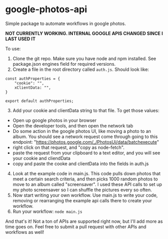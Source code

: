 # google-photos-api

Simple package to automate workflows in google photos.

<b>NOT CURRENTLY WORKING. INTERNAL GOOGLE APIS CHANGED SINCE I LAST USED IT</b>

To use:
1. Clone the git repo. Make sure you have node and npm installed.  See package.json engines field for required versions.
2. Create a file in the root directory called `auth.js`. Should look like:
```
const authProperties = {
    "cookie": "",
    xClientData: "",
}

export default authProperties;
```
3. Add your cookie and clientData string to that file.  To get those values:
- Open up google photos in your browser
- Open the developer tools, and then open the network tab
- Do some action in the google photos UI, like moving a photo to an album.  You should see a network request come through going to this endpoint: "https://photos.google.com/_/PhotosUi/data/batchexecute"
- right click on that request, and "copy as node-fetch".  
- paste the request from your clipboard to a text editor, and you will see your cookie and cliendData
- copy and paste the cooke and clientData into the fields in auth.js
4. Look at the example code in main.js.  This code pulls down photos that meet a certain search criteria, and then picks 1000 random photos to move to an album called "screensaver".  I used these API calls to set up my photo screensaver so I can shuffle the pictures every so often.  
5. Now start writing your own workflow.  Use main.js to write your code, removing or rearranging the example api calls there to create your workflow.
6. Run your workflow: `node main.js`

And that's it! Not a ton of APIs are supported right now, but I'll add more as time goes on. Feel free to submit a pull request with other APIs and workflows as well!
